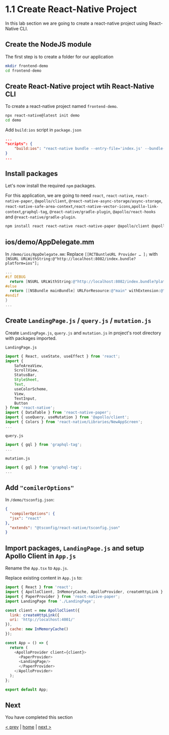 # 1.1 Create React-Native Project

In this lab section we are going to create a react-native project using React-Native CLI.

## Create the NodeJS module

The first step is to create a folder for our application

```bash
mkdir frontend-demo
cd frontend-demo
```

## Create React-Native project wtih React-Native CLI
To create a react-native project named  `frontend-demo`.
```bash
npx react-native@latest init demo
cd demo
```

Add `build:ios` script in `package.json`

```json
...
"scripts": {
    "build:ios": "react-native bundle --entry-file='index.js' --bundle-output='./ios/main.jsbundle' --dev=true --platform='ios'"
}
...
```

## Install packages

Let's now install the required `npm` packages.

For this application, we are going to need `react`, `react-native`, `react-native-paper`, `@apollo/client`, `@react-native-async-storage/async-storage`, `react-native-safe-area-context`,`react-native-vector-icons`,`apollo-link-context`,`graphql-tag`, `@react-native/gradle-plugin`, `@apollo/react-hooks` and `@react-native/gradle-plugin`.

```bash
npm install react react-native react-native-paper @apollo/client @apollo/react-hooks @react-native-async-storage/async-storage graphql-tag @react-native/gradle-plugin apollo-link-context react-native-vector-icons react-native-safe-area-context
```

## ios/demo/AppDelegate.mm

In `/demo/ios/AppDelegate.mm`:
Replace `[[RCTBuntleURL Provider … ];` with `[NSURL URLWithString:@"http://localhost:8082/index.bundle?platform=ios"];`
```mm
...
#if DEBUG
  return [NSURL URLWithString:@"http://localhost:8082/index.bundle?platform=ios"];
#else
  return [[NSBundle mainBundle] URLForResource:@"main" withExtension:@"jsbundle"];
#endif
}
...
```


## Create `LandingPage.js` / `query.js` / `mutation.js`
Create `LandingPage.js`, `query.js` and `mutation.js` in project's root directory with packages imported.

`LandingPage.js`
```js
import { React, useState, useEffect } from 'react';
import {
    SafeAreaView,
    ScrollView,
    StatusBar,
    StyleSheet,
    Text,
    useColorScheme,
    View,
    TextInput,
    Button
} from 'react-native';
import { DataTable } from 'react-native-paper';
import { useQuery, useMutation } from '@apollo/client';
import { Colors } from 'react-native/Libraries/NewAppScreen';
...
```

`query.js`
```js
import { gql } from 'graphql-tag';
...
```

`mutation.js`
```js
import { gql } from 'graphql-tag';
...
```

## Add  `"comilerOptions"`
In `/demo/tsconfig.json`:
```json
{
  "compilerOptions": {
  "jsx": "react"
},
  "extends": "@tsconfig/react-native/tsconfig.json"
}
```

## Import packages, `LandingPage.js` and setup Apollo Client in `App.js`
Rename the `App.tsx` to `App.js`.

Replace existing content in `App.js` to:
```js
import { React } from 'react';
import { ApolloClient, InMemoryCache, ApolloProvider, createHttpLink } from '@apollo/client';
import { PaperProvider } from 'react-native-paper';
import LandingPage from './LandingPage';

const client = new ApolloClient({
  link: createHttpLink({
  uri: 'http://localhost:4001/'
}),
  cache: new InMemoryCache()
});

const App = () => {
  return (
    <ApolloProvider client={client}>
      <PaperProvider>
      <LandingPage/>
      </PaperProvider>
    </ApolloProvider>
  );
};

export default App;
```

## Next

You have completed this section

[< prev](./0_1_setup_environment.md) | [home](../readme.md) | [next >](./1_2_create_queries_mutations.md)
